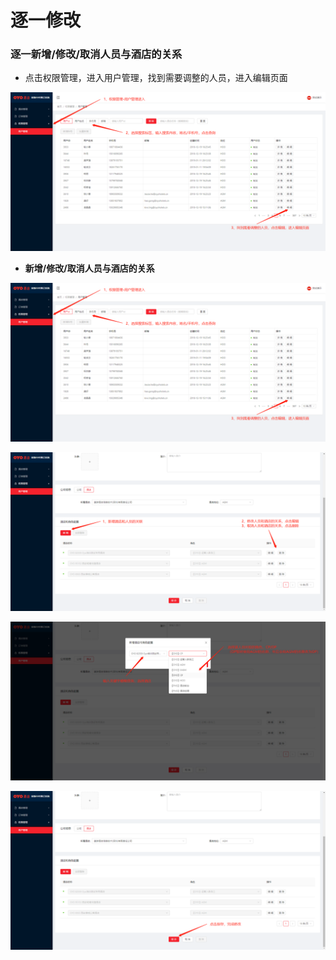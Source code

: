 # 逐一修改

### 逐一新增/修改/取消人员与酒店的关系

* 点击权限管理，进入用户管理，找到需要调整的人员，进入编辑页面

![](../../../../.gitbook/assets/image%20%28201%29.png)

* **新增/修改/取消人员与酒店的关系**

![](../../../../.gitbook/assets/image%20%28244%29.png)

![](../../../../.gitbook/assets/image%20%28229%29.png)

![](../../../../.gitbook/assets/image%20%2836%29.png)

![](../../../../.gitbook/assets/image%20%2870%29.png)



